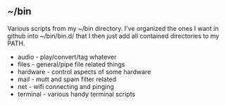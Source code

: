 ~/bin
-----

Various scripts from my ~/bin directory. I've organized the ones I want in
github into ~/bin/bin.d/ that I then just add all contained directories to my
PATH.

- audio - play/convert/tag whatever
- files - general/pipe file related things
- hardware - control aspects of some hardware
- mail  - mutt and spam filter related
- net   - wifi connecting and pinging
- terminal - various handy terminal scripts
